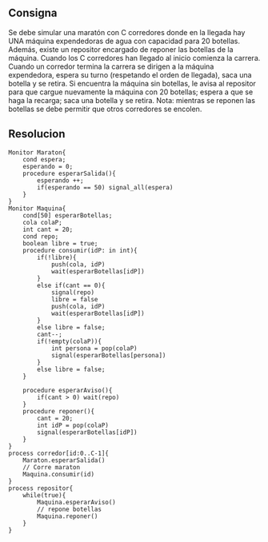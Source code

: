 ## Consigna 
Se debe simular una maratón con C corredores donde en la llegada hay UNA máquina
expendedoras de agua con capacidad para 20 botellas. Además, existe un repositor encargado
de reponer las botellas de la máquina. Cuando los C corredores han llegado al inicio comienza
la carrera. Cuando un corredor termina la carrera se dirigen a la máquina expendedora, espera
su turno (respetando el orden de llegada), saca una botella y se retira. Si encuentra la máquina
sin botellas, le avisa al repositor para que cargue nuevamente la máquina con 20 botellas;
espera a que se haga la recarga; saca una botella y se retira. Nota: mientras se reponen las
botellas se debe permitir que otros corredores se encolen.

## Resolucion

```
Monitor Maraton{
    cond espera;
    esperando = 0;
    procedure esperarSalida(){
        esperando ++;
        if(esperando == 50) signal_all(espera)
    }
}
Monitor Maquina{
    cond[50] esperarBotellas;
    cola colaP;
    int cant = 20;
    cond repo;
    boolean libre = true;
    procedure consumir(idP: in int){
        if(!libre){
            push(cola, idP)
            wait(esperarBotellas[idP])
        }
        else if(cant == 0){
            signal(repo)
            libre = false
            push(cola, idP)
            wait(esperarBotellas[idP])
        }
        else libre = false;
        cant--;
        if(!empty(colaP)){
            int persona = pop(colaP)
            signal(esperarBotellas[persona])
        }
        else libre = false;
    }

    procedure esperarAviso(){
        if(cant > 0) wait(repo)
    }
    procedure reponer(){
        cant = 20;
        int idP = pop(colaP)
        signal(esperarBotellas[idP])
    }
}
process corredor[id:0..C-1]{
    Maraton.esperarSalida()
    // Corre maraton
    Maquina.consumir(id)
}
process repositor{
    while(true){
        Maquina.esperarAviso()
        // repone botellas
        Maquina.reponer()
    }
}
```